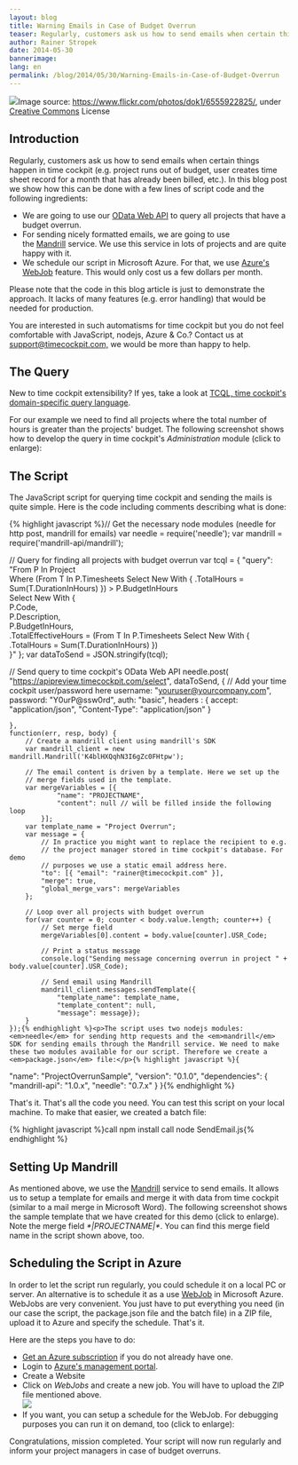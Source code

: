 ```yaml
---
layout: blog
title: Warning Emails in Case of Budget Overrun
teaser: Regularly, customers ask us how to send emails when certain things happen in time cockpit (e.g. project runs out of budget, user creates time sheet record for a month that has already been billed, etc.). In this blog post we show how this can be done with a few lines of script code and our OData Web API.
author: Rainer Stropek
date: 2014-05-30
bannerimage: 
lang: en
permalink: /blog/2014/05/30/Warning-Emails-in-Case-of-Budget-Overrun
---
```


<div class="imageCaption">
  <img src="{{site.baseurl}}/content/images/blog/2014/05/ProjectOverrunSample/ProjectOverrunTitle.jpg" />Image source: <a href="https://www.flickr.com/photos/angrylambie/3410110305/" target="_blank">https://www.flickr.com/photos/dok1/6555922825/</a>, under <a href="https://creativecommons.org/licenses/by/2.0/deed.de" target="_blank">Creative Commons</a> License</div><h2>Introduction</h2><p>Regularly, customers ask us how to send emails when certain things happen in time cockpit (e.g. project runs out of budget, user creates time sheet record for a month that has already been billed, etc.). In this blog post we show how this can be done with a few lines of script code and the following <span lang="EN-US">ingredients</span>:</p><ul>
  <li>We are going to use our <a href="http://www.timecockpit.com/blog/2014/04/27/Adding-Web-to-our-API" target="_blank">OData Web API</a> to query all projects that have a budget overrun.
</li>
  <li>For sending nicely formatted emails, we are going to use the <a href="http://mandrill.com/" target="_blank">Mandrill</a> service. We use this service in lots of projects and are quite happy with it.</li>
  <li>We schedule our script in Microsoft Azure. For that, we use <a href="http://azure.microsoft.com/en-us/documentation/articles/web-sites-create-web-jobs/" target="_blank">Azure's WebJob</a> feature. This would only cost us a few dollars per month.</li>
</ul><p>Please note that the code in this blog article is just to demonstrate the approach. It lacks of many features (e.g. error handling) that would be needed for production.</p><p class="showcase">You are interested in such automatisms for time cockpit but you do not feel comfortable with JavaScript, nodejs, Azure &amp; Co.? Contact us at <a href="mailto:support@timecockpit.com,">support@timecockpit.com,</a> we would be more than happy to help.</p><h2>The Query</h2><p>New to time cockpit extensibility? If yes, take a look at <a href="http://help.timecockpit.com/?topic=html/a7465f29-c739-4a14-bf5b-09821133dd9a.htm" target="_blank">TCQL, time cockpit's domain-specific query language</a>.</p><p>For our example we need to find all projects where the total number of hours is greater than the projects' budget. The following screenshot shows how to develop the query in time cockpit's <em>Administration</em> module (click to enlarge):</p><function name="Composite.Media.ImageGallery.Slimbox2">
  <param name="MediaImage" value="MediaArchive:44f8551b-b499-4b56-bc73-8192fecdc92f" />
  <param name="ThumbnailMaxWidth" value="800" />
  <param name="ThumbnailMaxHeight" value="800" />
  <param name="ImageMaxWidth" value="1920" />
  <param name="ImageMaxHeight" value="1280" />
</function><h2>The Script</h2><p>The JavaScript script for querying time cockpit and sending the mails is quite simple. Here is the code including comments describing what is done:</p>{% highlight javascript %}// Get the necessary node modules (needle for http post, mandrill for emails)
var needle = require('needle');
var mandrill = require('mandrill-api/mandrill');

// Query for finding all projects with budget overrun
var tcql = { 
    "query": "From P In Project \
        Where (From T In P.Timesheets Select New With { .TotalHours = Sum(T.DurationInHours) }) > P.BudgetInHours \
        Select New With { \
            P.Code, \
            P.Description, \
            P.BudgetInHours, \
            .TotalEffectiveHours = (From T In P.Timesheets Select New With { .TotalHours = Sum(T.DurationInHours) }) \
        }" };
var dataToSend = JSON.stringify(tcql);

// Send query to time cockpit's OData Web API
needle.post(
    "https://apipreview.timecockpit.com/select", 
    dataToSend,
    { 
        // Add your time cockpit user/password here
        username: "youruser@yourcompany.com", 
        password: "Y0urP@ssw0rd",
        auth: "basic",
        headers : {
            accept: "application/json",
            "Content-Type": "application/json"
        }
        
    },
    function(err, resp, body) {
        // Create a mandrill client using mandrill's SDK
        var mandrill_client = new mandrill.Mandrill('K4blHXQqhN3I6gZc0FHtpw');
        
        // The email content is driven by a template. Here we set up the
        // merge fields used in the template.
        var mergeVariables = [{
                "name": "PROJECTNAME",
                "content": null // will be filled inside the following loop
            }];
        var template_name = "Project Overrun";
        var message = {
            // In practice you might want to replace the recipient to e.g.
            // the project manager stored in time cockpit's database. For demo
            // purposes we use a static email address here.
            "to": [{ "email": "rainer@timecockpit.com" }],
            "merge": true,
            "global_merge_vars": mergeVariables
        };
        
        // Loop over all projects with budget overrun
        for(var counter = 0; counter < body.value.length; counter++) {
            // Set merge field
            mergeVariables[0].content = body.value[counter].USR_Code;

            // Print a status message
            console.log("Sending message concerning overrun in project " + body.value[counter].USR_Code);
    
            // Send email using Mandrill
            mandrill_client.messages.sendTemplate({
                "template_name": template_name, 
                "template_content": null, 
                "message": message});
        }
    });{% endhighlight %}<p>The script uses two nodejs modules: <em>needle</em> for sending http requests and the <em>mandrill</em> SDK for sending emails through the Mandrill service. We need to make these two modules available for our script. Therefore we create a <em>package.json</em> file:</p>{% highlight javascript %}{
  "name": "ProjectOverrunSample",
  "version": "0.1.0",
  "dependencies": {
    "mandrill-api": "1.0.x",
    "needle": "0.7.x"
  }
}{% endhighlight %}<p>That's it. That's all the code you need. You can test this script on your local machine. To make that easier, we created a batch file:</p>{% highlight javascript %}call npm install
call node SendEmail.js{% endhighlight %}<function name="Composite.Media.ImageGallery.Slimbox2">
  <param name="MediaImage" value="MediaArchive:1b26ebe3-9bcd-4843-b3ce-df2291f6f291" />
  <param name="ThumbnailMaxWidth" value="800" />
  <param name="ImageMaxWidth" value="1920" />
</function><h2>Setting Up Mandrill</h2><p>As mentioned above, we use the <a href="http://mandrill.com/">Mandrill</a> service to send emails. It allows us to setup a template for emails and merge it with data from time cockpit (similar to a mail merge in Microsoft Word). The following screenshot shows the sample template that we have created for this demo (click to enlarge). Note the merge field <em>*|PROJECTNAME|*</em>. You can find this merge field name in the script shown above, too.</p><function name="Composite.Media.ImageGallery.Slimbox2">
  <param name="MediaImage" value="MediaArchive:b906748b-2619-444f-a962-30604a20b2d8" />
  <param name="ThumbnailMaxWidth" value="800" />
  <param name="ImageMaxWidth" value="1920" />
</function><h2>Scheduling the Script in Azure</h2><p>In order to let the script run regularly, you could schedule it on a local PC or server. An alternative is to schedule it as a use <a href="http://azure.microsoft.com/en-us/documentation/articles/web-sites-create-web-jobs/" target="_blank">WebJob</a> in Microsoft Azure. WebJobs are very convenient. You just have to put everything you need (in our case the script, the package.json file and the batch file) in a ZIP file, upload it to Azure and specify the schedule. That's it.</p><p>Here are the steps you have to do:</p><ul>
  <li>
    <a href="http://azure.microsoft.com/en-us/pricing/free-trial/" target="_blank">Get an Azure subscription</a> if you do not already have one.</li>
  <li>Login to <a href="https://manage.windowsazure.com" target="_blank">Azure's management portal</a>.</li>
  <li>Create a Website
<br /><function name="Composite.Media.ImageGallery.Slimbox2"><param name="MediaImage" value="MediaArchive:c8fae3cf-db1b-49f1-b215-c39aceb063c1" /><param name="ThumbnailMaxWidth" value="800" /><param name="ImageMaxWidth" value="1920" /></function></li>
  <li>Click on <em>WebJobs</em> and create a new job. You will have to upload the ZIP file mentioned above.
<br /><img src="{{site.baseurl}}/content/images/blog/2014/05/ProjectOverrunSample/CreateWebJob.png" /></li>
  <li>If you want, you can setup a schedule for the WebJob. For debugging purposes you can run it on demand, too (click to enlarge):
<br /><function name="Composite.Media.ImageGallery.Slimbox2"><param name="MediaImage" value="MediaArchive:885ff480-2823-4225-bf77-ecdf5595d010" /><param name="ThumbnailMaxWidth" value="800" /><param name="ImageMaxWidth" value="1920" /></function></li>
</ul><p>Congratulations, mission completed. Your script will now run regularly and inform your project managers in case of budget overruns.</p>
